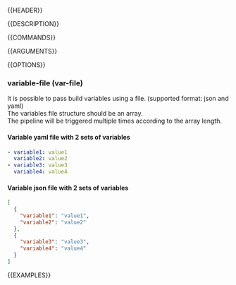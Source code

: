 {{HEADER}}

{{DESCRIPTION}}

{{COMMANDS}} 

{{ARGUMENTS}}

{{OPTIONS}}

### variable-file (var-file)
It is possible to pass build variables using a file. (supported format: json and yaml) <br>
The variables file structure should be an array. <br>
The pipeline will be triggered multiple times according to the array length.

#### Variable yaml file with 2 sets of variables
```yaml
- variable1: value1
  variable2: value2
- variable3: value3
  variable4: value4
```

#### Variable json file with 2 sets of variables
```json
[
  {
    "variable1": "value1",
    "variable2": "value2"
  },
  {
    "variable3": "value3",
    "variable4": "value4"
  }
]
```

{{EXAMPLES}}
